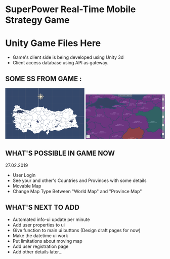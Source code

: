 # SuperPower Real-Time Mobile Strategy Game

# Unity Game Files Here

- Game's client side is being developed using Unity 3d
- Client access database using API as gateway.



## SOME SS FROM GAME : ##

<p>
  <img src="https://github.com/aliihsank/SuperPower/blob/master/images/superpowerss1.png" width="250" title="Map Design">
  <img src="https://github.com/aliihsank/SuperPower/blob/master/images/superpowerss2.png" width="250" title="In Game - Map">
</p>



## WHAT'S POSSIBLE IN GAME NOW ##
27.02.2019
- User Login
- See your and other's Countries and Provinces with some details
- Movable Map
- Change Map Type Between "World Map" and "Province Map"


## WHAT'S NEXT TO ADD ##

- Automated info-ui update per minute
- Add user properties to ui
- Give function to main ui buttons (Design draft pages for now)
- Make the datetime ui work
- Put limitations about moving map
- Add user registration page
- Add other details later...
